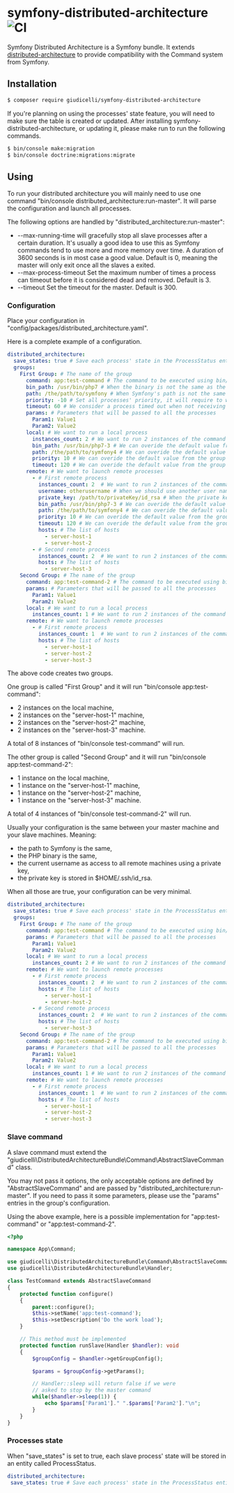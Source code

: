 
# symfony-distributed-architecture ![CI](https://github.com/giudicelli/symfony-distributed-architecture/workflows/CI/badge.svg)

Symfony Distributed Architecture is a Symfony bundle. It extends [distributed-architecture](https://github.com/giudicelli/distributed-architecture) to provide compatibility with the Command system from Symfony.

## Installation

```bash
$ composer require giudicelli/symfony-distributed-architecture
```

If you're planning on using the processes' state feature, you will need to make sure the table is created or updated.
After installing symfony-distributed-architecture, or updating it, please make run to run the following commands.

```bash
$ bin/console make:migration
$ bin/console doctrine:migrations:migrate
```

## Using

To run your distributed architecture you will mainly need to use one command "bin/console distributed_architecture:run-master". It will parse the configuration and launch all processes.

The following options are handled by "distributed_architecture:run-master":
- --max-running-time will gracefully stop all slave processes after a certain duration. It's usually a good idea to use this as Symfony commands tend to use more and more memory over time. A duration of 3600 seconds is in most case a good value. Default is 0, meaning the master will only exit once all the slaves a exited.
- --max-process-timeout Set the maximum number of times a process can timeout before it is considered dead and removed. Default is 3.
- --timeout Set the timeout for the master. Default is 300.

### Configuration

Place your configuration in "config/packages/distributed_architecture.yaml".

Here is a complete example of a configuration.

```yaml
distributed_architecture:
  save_states: true # Save each process' state in the ProcessStatus entity, default is true
  groups:
    First Group: # The name of the group
      command: app:test-command # The command to be executed using bin/console
      bin_path: /usr/bin/php7 # When the binary is not the same as the master's
      path: /the/path/to/symfony # When Symfony's path is not the same as the master's
      priority: -10 # Set all processes' priority, it will require to whole architecture to run as root
      timeout: 60 # We consider a process timed out when not receiving data for this duration
      params: # Parameters that will be passed to all the processes
        Param1: Value1 
        Param2: Value2
      local: # We want to run a local process
        instances_count: 2 # We want to run 2 instances of the command
        bin_path: /usr/bin/php7-3 # We can overide the default value from the group
        path: /the/path/to/symfony4 # We can overide the default value from the group
        priority: 10 # We can overide the default value from the group
        timeout: 120 # We can overide the default value from the group
      remote: # We want to launch remote processes
        - # First remote process
          instances_count: 2  # We want to run 2 instances of the command on each host
          username: otherusername # When we should use another user name that the user used to run the master process
          private_key: /path/to/privateKey/id_rsa # When the private key used to connect is not stored in ~username/.ssh/id_rsa
          bin_path: /usr/bin/php7-3 # We can overide the default value from the group
          path: /the/path/to/symfony4 # We can overide the default value from the group
          priority: 10 # We can overide the default value from the group
          timeout: 120 # We can overide the default value from the group
          hosts: # The list of hosts
            - server-host-1
            - server-host-2
        - # Second remote process
          instances_count: 2  # We want to run 2 instances of the command on each host
          hosts: # The list of hosts
            - server-host-3
    Second Group: # The name of the group
      command: app:test-command-2 # The command to be executed using bin/console
      params: # Parameters that will be passed to all the processes
        Param1: Value1 
        Param2: Value2
      local: # We want to run a local process
        instances_count: 1 # We want to run 2 instances of the command
      remote: # We want to launch remote processes
        - # First remote process
          instances_count: 1  # We want to run 2 instances of the command on each host
          hosts: # The list of hosts
            - server-host-1
            - server-host-2
            - server-host-3
```

The above code creates two groups.

One group is called "First Group" and it will run "bin/console app:test-command":
- 2 instances on the local machine,
- 2 instances on the "server-host-1" machine,
- 2 instances on the "server-host-2" machine,
- 2 instances on the "server-host-3" machine.

A total of 8 instances of "bin/console test-command" will run.

The other group is called "Second Group" and it will run "bin/console app:test-command-2":
- 1 instance on the local machine,
- 1 instance on the "server-host-1" machine,
- 1 instance on the "server-host-2" machine,
- 1 instance on the "server-host-3" machine.

A total of 4 instances of "bin/console test-command-2" will run.

Usually your configuration is the same between your master machine and your slave machines. Meaning:
- the path to Symfony is the same,
- the PHP binary is the same,
- the current username as access to all remote machines using a private key,
- the private key is stored in $HOME/.ssh/id_rsa.

When all those are true, your configuration can be very minimal.

```yaml
distributed_architecture:
  save_states: true # Save each process' state in the ProcessStatus entity, default is true
  groups:
    First Group: # The name of the group
      command: app:test-command # The command to be executed using bin/console
      params: # Parameters that will be passed to all the processes
        Param1: Value1 
        Param2: Value2
      local: # We want to run a local process
        instances_count: 2 # We want to run 2 instances of the command
      remote: # We want to launch remote processes
        - # First remote process
          instances_count: 2  # We want to run 2 instances of the command on each host
          hosts: # The list of hosts
            - server-host-1
            - server-host-2
        - # Second remote process
          instances_count: 2  # We want to run 2 instances of the command on each host
          hosts: # The list of hosts
            - server-host-3
    Second Group: # The name of the group
      command: app:test-command-2 # The command to be executed using bin/console
      params: # Parameters that will be passed to all the processes
        Param1: Value1 
        Param2: Value2
      local: # We want to run a local process
        instances_count: 1 # We want to run 2 instances of the command
      remote: # We want to launch remote processes
        - # First remote process
          instances_count: 1  # We want to run 2 instances of the command on each host
          hosts: # The list of hosts
            - server-host-1
            - server-host-2
            - server-host-3
```

### Slave command

A slave command must extend the "giudicelli\DistributedArchitectureBundle\Command\AbstractSlaveCommand" class. 

You may not pass it options, the only acceptable options are defined by "AbstractSlaveCommand" and are passed by "distributed_architecture:run-master". If you need to pass it some parameters, please use the "params" entries in the group's configuration.

Using the above example, here is a possible implementation for "app:test-command" or "app:test-command-2".

```php
<?php

namespace App\Command;

use giudicelli\DistributedArchitectureBundle\Command\AbstractSlaveCommand;
use giudicelli\DistributedArchitectureBundle\Handler;

class TestCommand extends AbstractSlaveCommand
{
    protected function configure()
    {
        parent::configure();
        $this->setName('app:test-command');
        $this->setDescription('Do the work load');
    }

    // This method must be implemented
    protected function runSlave(Handler $handler): void
    {
        $groupConfig = $handler->getGroupConfig();

        $params = $groupConfig->getParams();

        // Handler::sleep will return false if we were
        // asked to stop by the master command
        while($handler->sleep(1)) {
            echo $params['Param1']." ".$params['Param2']."\n";
        }
    }
}

```

 ### Processes state

When "save_states" is set to true, each slave process' state will be stored in an entity called ProcessStatus.

 ```yaml
distributed_architecture:
  save_states: true # Save each process' state in the ProcessStatus entity, default is true
```
